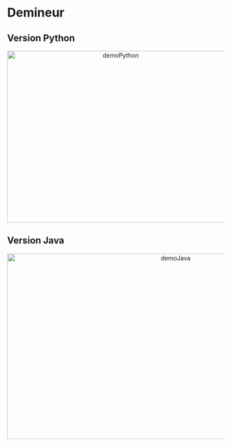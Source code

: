 # Demineur

## Version Python

<div align="center">
<img src="https://github.com/ValentinLe/Demineur/blob/master/screenshots/demoPython.gif" alt="demoPython" width="512" height="400">
</div>

## Version Java

<div align="center">
<img src="https://github.com/ValentinLe/Demineur/blob/master/screenshots/demoJava.gif" alt="demoJava" width="768" height="432">
</div>